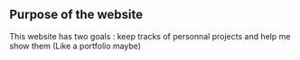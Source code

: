 ## Purpose of the website

This website has two goals : keep tracks of personnal projects and help me show them (Like a portfolio maybe)
